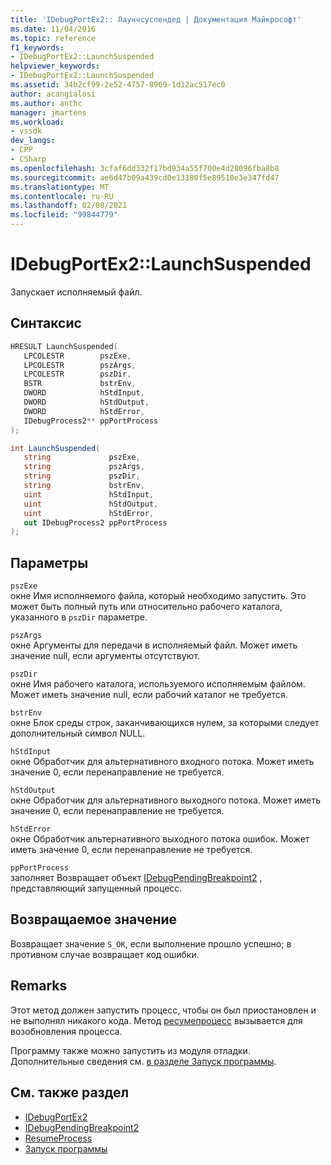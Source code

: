 ```yaml
---
title: 'IDebugPortEx2:: Лаунчсуспендед | Документация Майкрософт'
ms.date: 11/04/2016
ms.topic: reference
f1_keywords:
- IDebugPortEx2::LaunchSuspended
helpviewer_keywords:
- IDebugPortEx2::LaunchSuspended
ms.assetid: 34b2cf99-2e52-4757-8969-1d12ac517ec0
author: acangialosi
ms.author: anthc
manager: jmartens
ms.workload:
- vssdk
dev_langs:
- CPP
- CSharp
ms.openlocfilehash: 3cfaf6dd332f17bd934a55f700e4d28096fba8b8
ms.sourcegitcommit: ae6d47b09a439cd0e13180f5e89510e3e347fd47
ms.translationtype: MT
ms.contentlocale: ru-RU
ms.lasthandoff: 02/08/2021
ms.locfileid: "99844779"
---
```

# <a name="idebugportex2launchsuspended"></a>IDebugPortEx2::LaunchSuspended
Запускает исполняемый файл.

## <a name="syntax"></a>Синтаксис

```cpp
HRESULT LaunchSuspended( 
   LPCOLESTR        pszExe,
   LPCOLESTR        pszArgs,
   LPCOLESTR        pszDir,
   BSTR             bstrEnv,
   DWORD            hStdInput,
   DWORD            hStdOutput,
   DWORD            hStdError,
   IDebugProcess2** ppPortProcess
);
```

```csharp
int LaunchSuspended( 
   string             pszExe,
   string             pszArgs,
   string             pszDir,
   string             bstrEnv,
   uint               hStdInput,
   uint               hStdOutput,
   uint               hStdError,
   out IDebugProcess2 ppPortProcess
);
```

## <a name="parameters"></a>Параметры
`pszExe`\
окне Имя исполняемого файла, который необходимо запустить. Это может быть полный путь или относительно рабочего каталога, указанного в `pszDir` параметре.

`pszArgs`\
окне Аргументы для передачи в исполняемый файл. Может иметь значение null, если аргументы отсутствуют.

`pszDir`\
окне Имя рабочего каталога, используемого исполняемым файлом. Может иметь значение null, если рабочий каталог не требуется.

`bstrEnv`\
окне Блок среды строк, заканчивающихся нулем, за которыми следует дополнительный символ NULL.

`hStdInput`\
окне Обработчик для альтернативного входного потока. Может иметь значение 0, если перенаправление не требуется.

`hStdOutput`\
окне Обработчик для альтернативного выходного потока. Может иметь значение 0, если перенаправление не требуется.

`hStdError`\
окне Обработчик альтернативного выходного потока ошибок. Может иметь значение 0, если перенаправление не требуется.

`ppPortProcess`\
заполняет Возвращает объект [IDebugPendingBreakpoint2](../../../extensibility/debugger/reference/idebugpendingbreakpoint2.md) , представляющий запущенный процесс.

## <a name="return-value"></a>Возвращаемое значение
 Возвращает значение `S_OK`, если выполнение прошло успешно; в противном случае возвращает код ошибки.

## <a name="remarks"></a>Remarks
 Этот метод должен запустить процесс, чтобы он был приостановлен и не выполнял никакого кода. Метод [ресумепроцесс](../../../extensibility/debugger/reference/idebugportex2-resumeprocess.md) вызывается для возобновления процесса.

 Программу также можно запустить из модуля отладки. Дополнительные сведения см. [в разделе Запуск программы](../../../extensibility/debugger/launching-a-program.md).

## <a name="see-also"></a>См. также раздел
- [IDebugPortEx2](../../../extensibility/debugger/reference/idebugportex2.md)
- [IDebugPendingBreakpoint2](../../../extensibility/debugger/reference/idebugpendingbreakpoint2.md)
- [ResumeProcess](../../../extensibility/debugger/reference/idebugportex2-resumeprocess.md)
- [Запуск программы](../../../extensibility/debugger/launching-a-program.md)
